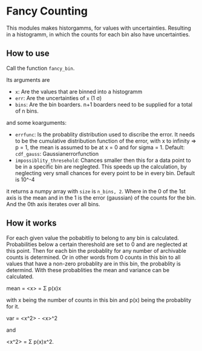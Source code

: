# Fancy Counting

This modules makes historgamms, for values with uncertainties. Resulting in a histogramm, in which the counts for each bin also have uncertainties. 

## How to use

Call the function `fancy_bin`.

Its arguments are
- `x`: Are the values that are binned into a histogramm
- `err`: Are the uncertainties of `x` (1 &sigma;)
- `bins`: Are the bin boarders. n+1 boarders need to be supplied for a total of n bins. 

and some koarguments:
- `errfunc`: Is the probablity distribution used to discribe the error. It needs to be the cumulative distribution function of the error, with x to infinity => p = 1, the mean is assumed to be at x = 0 and for sigma = 1. Default: `cdf_gauss`: Gaussianerrorfunction
- `impossiblity_thresehold`: Chances smaller then this for a data point to be in a specific bin are neglegted. This speeds up the calculation, by neglecting very small chances for every point to be in every bin. Default is 10^-4

it returns a numpy array with `size` is `n_bins, 2`. Where in the 0 of the 1st axis is the mean and in the 1 is the error (gaussian) of the counts for the bin. And the 0th axis iterates over all bins. 

## How it works

For each given value the pobabitliy to belong to any bin is calculated. Probabilities below a certain thereshold are set to 0 and are neglected at this point. 
Then for each bin the probablity for any number of archivable counts is determined. Or in other words from 0 counts in this bin to all values that have a non-zero probablity are in this bin, the probablity is determind. 
With these probablities the mean and variance can be calculated.

mean = \<x\> = &Sigma; p(x)x

with x being the number of counts in this bin and p(x) being the probablity for it. 

var = \<x^2\> - \<x\>^2

and 

\<x^2\> = &Sigma; p(x)x^2.
